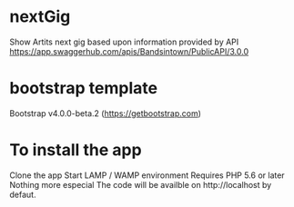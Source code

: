 # nextGig
Show Artits next gig based upon information provided by API 
https://app.swaggerhub.com/apis/Bandsintown/PublicAPI/3.0.0

# bootstrap template 
Bootstrap v4.0.0-beta.2 (https://getbootstrap.com)

# To install the app 
Clone the app
Start LAMP / WAMP environment
Requires PHP 5.6 or later
Nothing more especial
The code will be availble on http://localhost by defaut.
